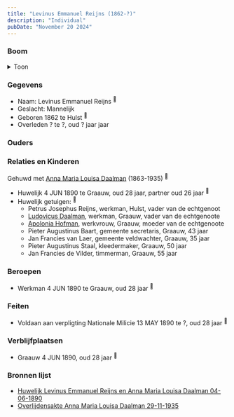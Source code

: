 ```yaml
---
title: "Levinus Emmanuel Reijns (1862-?)"
description: "Individual"
pubDate: "November 20 2024"
---
```


### Boom
<details><summary>Toon</summary>

![test](https://www.plantuml.com/plantuml/svg/XT9DJm8n40RWUt_5H0wUI1PM3102Y2wYGIH-NSdixWYLVf1ELq88_zq26-IajwPz-ywJfdtsw7oXbU2bD2jqg275R3btjZ3vhLNMWNTeE1oHyM8XSu9CkapHSKrwvJUWIQVa-BZ5dXnPlrcHE6lD53B3LW30mBgStDj2Paj3p9sEHccwNOZ5JeXBc1v6iH37AnTZ-fQcO4YqHbEGWXUINuOl01aUegWUD-5KKKdYOMCu27Esdv9KleDEEyLqCqkjzuhQNQWrh-imAXJximWl2wLcQF9PvYnpQeChP7lGsvDAnuqn24_e9CBO5f8HxX1LC9qazHP0PJX8uYJ-Gr2Fu3MPxY4nt3l4Ols_93HFdZ-WreeRC49qYdIGbR1EUqrvBiqy1A_WyNqIkblHGJMCegXPWugIyuNVa59s7MGxKRvRjLecHCd_tH1zCddu63y0)
</details>

### Gegevens
- Naam: Levinus Emmanuel Reijns <sup><a href="../s00396/" style="text-decoration:none" title="Huwelijk Levinus Emmanuel Reijns en Anna Maria Louisa Daalman 04-06-1890">:link:</a></sup>
- Geslacht: Mannelijk
- Geboren 1862 te Hulst <sup><a href="../s00396/" style="text-decoration:none" title="Huwelijk Levinus Emmanuel Reijns en Anna Maria Louisa Daalman 04-06-1890">:link:</a></sup>
- Overleden ? te ?, oud ? jaar jaar 

### Ouders

### Relaties en Kinderen

Gehuwd met [Anna Maria Louisa Daalman](../i00229/) (1863-1935) <sup><a href="../s00396/" style="text-decoration:none" title="Huwelijk Levinus Emmanuel Reijns en Anna Maria Louisa Daalman 04-06-1890">:link:</a></sup>
- Huwelijk 4 JUN 1890 te Graauw, oud 28 jaar, partner oud 26 jaar <sup><a href="../s00396/" style="text-decoration:none" title="Huwelijk Levinus Emmanuel Reijns en Anna Maria Louisa Daalman 04-06-1890">:link:</a></sup>
- Huwelijk getuigen:  <sup><a href="../s00396/" style="text-decoration:none" title="Huwelijk Levinus Emmanuel Reijns en Anna Maria Louisa Daalman 04-06-1890">:link:</a></sup>
  - Petrus Josephus Reijns, werkman, Hulst, vader van de echtgenoot
  - [Ludovicus Daalman](../i00029/), werkman, Graauw, vader van de echtgenoote
  - [Apolonia Hofman](../i00028/), werkvrouw, Graauw, moeder van de echtgenoote
  - Pieter Augustinus Baart, gemeente secretaris, Graauw, 43 jaar
  - Jan Francies van Laer, gemeente veldwachter, Graauw, 35 jaar
  - Pieter Augustinus Staal, kleedermaker, Graauw, 50 jaar
  - Jan Francies de Vilder, timmerman, Graauw, 55 jaar

### Beroepen
- Werkman 4 JUN 1890 te Graauw, oud 28 jaar <sup><a href="../s00396/" style="text-decoration:none" title="Huwelijk Levinus Emmanuel Reijns en Anna Maria Louisa Daalman 04-06-1890">:link:</a></sup>

### Feiten
- Voldaan aan verpligting Nationale Milicie 13 MAY 1890 te ?, oud 28 jaar <sup><a href="../s00396/" style="text-decoration:none" title="Huwelijk Levinus Emmanuel Reijns en Anna Maria Louisa Daalman 04-06-1890">:link:</a></sup>

### Verblijfplaatsen
- Graauw  4 JUN 1890, oud 28 jaar  <sup><a href="../s00396/" style="text-decoration:none" title="Huwelijk Levinus Emmanuel Reijns en Anna Maria Louisa Daalman 04-06-1890">:link:</a></sup>

### Bronnen lijst
- [Huwelijk Levinus Emmanuel Reijns en Anna Maria Louisa Daalman 04-06-1890](../s00396/)
- [Overlijdensakte Anna Maria Louisa Daalman 29-11-1935](../s00408/)